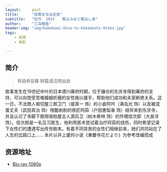 ```yaml
---
layout:     post
title:      "投靠女与出走男"
subtitle:   "松竹  2015　　駆込み女と駆出し男"
author:     "三岛鳗鱼"
header-img: "img/Kakekomi-Onna-to-Kakedashi-Otoko.jpg"
tags:
    - 资源
    - 电影

---
```


## 简介
>转自©豆瓣 转载请注明出处

故事发生在19世纪中叶的日本德川幕府时期，位于镰仓的东庆寺得到幕府的支持，可以向饱受苦难婚姻折磨的女性施以援手，帮助他们成功和夫家断绝关系。这一日，不法商人堀切屋三郎卫门（堤真一 饰）的小妾阿吟（满岛光 饰）以及被混蛋丈夫（武田真治 饰）残酷剥削的铁匠阿茹（户田惠梨香 饰）结伴来到东庆寺，并且认识了寺脚下御用宿柏屋主人源兵卫（树木希林 饰）的外甥信次郎（大泉洋 饰）。信次郎是一名见习医生，他利用医术尝试着治疗阿茹的烧伤，同时希望记录下女性们的遭遇写出传世剧本。有着不同背景的女性们相继前来，她们共同站在了人生的岔路口上…… 
本片以井上厦的小说《東慶寺花だより》为参考改编而成

## 资源地址

* [Blu-ray 1080p](http://www.btapple.com/r_60052.html)